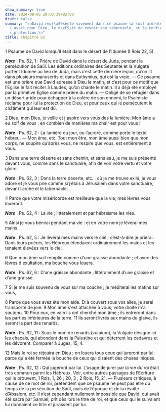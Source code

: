 ```yaml
---
show_summary: true
date: 2024-09-06 20:00:39+02:00
draft: false
summary: "\nDavid repr\xE9sente vivement dans ce psaume la soif ardente qu\u2019il\
  \ avait pour Dieu, le d\xE9sir de revoir son tabernacle, et la confiance en sa puissante\
  \ protection.\n"
title: Chapitre 62
---
```





1 Psaume de David lorsqu'il était dans le désert de l'Idumée (I Rois 22, 5).

***Note*** :  Ps. 62, 1 : Prière de David dans le désert de Juda, pendant la persécution de Saül. Les éditions ordinaires des Septante et la Vulgate portent Idumée au lieu de Juda, mais c’est cette dernière leçon, qu’on lit dans plusieurs manuscrits et dans Euthymius, qui est la vraie. ― Ce psaume est une prière que David adresse à Dieu le matin, et c’est pour ce motif que l’Eglise le fait réciter à Laudes, qu’on chante le matin. Il a déjà été employé par la primitive Eglise comme prière du matin. ― Obligé de se réfugier dans un désert aride pour échapper à la colère de son ennemi, le Psalmiste réclame pour lui la protection de Dieu, et pour ceux qui le persécutent le châtiment qui leur est dû.


2 Dieu, mon Dieu, je veille et j'aspire vers vous dès la lumière. Mon âme a eu soif de vous : en combien de manières ma chair est pour vous !

***Note*** :  Ps. 62, 2 : La lumière du jour, ou l’aurore, comme porte le texte hébreu. ― Mon âme, etc. Tout mon être, mon âme aussi bien que mon corps, ne soupire qu’après vous, ne respire que vous, est entièrement à vous.

3 Dans une terre déserte et sans chemin, et sans eau, je me suis présenté devant vous, comme dans le sanctuaire, afin de voir votre vertu et votre gloire.

***Note*** :  Ps. 62, 3 : Dans la terre déserte, etc. , où je me trouve exilé, je vous adore et je vous prie comme si j’étais à Jérusalem dans votre sanctuaire, devant l’arche et le tabernacle.


4 Parce que votre miséricorde est meilleure que la vie; mes lèvres vous loueront.

***Note*** :  Ps. 62, 4 : La vie ; littéralement et par hébraïsme les vies.

5 Ainsi je vous bénirai pendant ma vie : et en votre nom je lèverai mes mains.

***Note*** :  Ps. 62, 5 : Je lèverai mes mains vers le ciel ; c’est-à-dire je prierai. Dans leurs prières, les Hébreux étendaient ordinairement les mains et les tenaient élevées vers le ciel.


6 Que mon âme soit remplie comme d'une graisse abondante ; et avec des lèvres d'exultation, ma bouche vous louera.

***Note*** :  Ps. 62, 6 : D’une graisse abondante ; littéralement d’une graisse et d’une graisse.

7 Si je me suis souvenu de vous sur ma couche ; je méditerai les matins sur vous,


8 Parce que vous avez été mon aide. Et à couvert sous vos ailes, je serai transporté de joie. 9 Mon âme s'est attachée à vous; votre droite m'a soutenu. 10 Pour eux, en vain ils ont cherché mon âme ; ils entreront dans les parties inférieures de la terre. 11 Ils seront livrés aux mains du glaive, ils seront la part des renards.

***Note*** :  Ps. 62, 11 : Sous le nom de renards (vulpium), la Vulgate désigne ici les chacals, qui abondent dans la Palestine et qui déterrent les cadavres et les dévorent. Comparer à Juges, 15, 4.


12 Mais le roi se réjouira en Dieu ; on louera tous ceux qui jureront par lui; parce qu'a été fermée la bouche de ceux qui disaient des choses iniques.

***Note*** :  Ps. 62, 12 : Qui jugeront par lui. L’usage de jurer par la vie du roi était très commun parmi les Hébreux. Voir, entre autres passages de l’Ecriture qui le prouvent, 1 Rois, 1, 26 ; 20, 3 ; 2 Rois, 15, 21. ― Plusieurs critiques, à cause de ce mot de roi, prétendent que ce psaume ne peut pas être du temps de la persécution de Saül, mais de l’époque et de la révolte d’Absalom, etc. Il n’est cependant nullement impossible que David, qui avait été sacré par Samuel, prît dès lors le titre de roi, et que ceux qui le suivaient lui donnaient ce titre et jurassent par lui.

